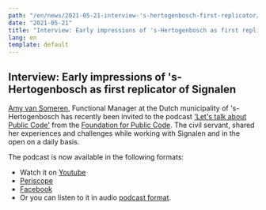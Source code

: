 ```yaml
---
path: "/en/news/2021-05-21-interview-'s-hertogenbosch-first-replicator/".
date: "2021-05-21"
title: "Interview: Early impressions of 's-Hertogenbosch as first replicator of Signalen"
lang: en
template: default
---
```


## Interview: Early impressions of 's-Hertogenbosch as first replicator of Signalen

[Amy van Someren](https://github.com/someren), Functional Manager at the Dutch municipality of 's-Hertogenbosch has recently been invited to the podcast ['Let's talk about Public Code'](https://podcast.publiccode.net/) from the [Foundation for Public Code](https://publiccode.net). The civil servant, shared her experiences and challenges while working with Signalen and in the open on a daily basis.

The podcast is now available in the following formats:
- Watch it on [Youtube](https://www.youtube.com/watch?v=zPF_3DpNA0A)
- [Periscope](https://www.pscp.tv/w/1RDGlPvwqYlGL)
- [Facebook](https://www.facebook.com/285004318294/videos/210340460598152)
- Or you can listen to it in audio [podcast format](https://podcast.publiccode.net/e/5-amy-van-someren-signalen/).
